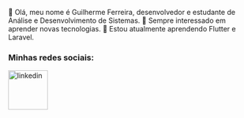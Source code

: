 👋 Olá, meu nome é Guilherme Ferreira, desenvolvedor e estudante de Análise e Desenvolvimento de Sistemas.
👀 Sempre interessado em aprender novas tecnologias.
🌱 Estou atualmente aprendendo Flutter e Laravel.

### Minhas redes sociais:

[<img alt="linkedin" width="80px" src="https://logodownload.org/wp-content/uploads/2019/03/linkedIn-logo-0.png">][linkedin]


[linkedin]: https://www.linkedin.com/in/guilherme-ferreira-a2735b18b/
